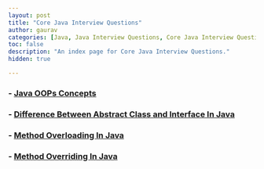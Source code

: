 ```yaml
---
layout: post
title: "Core Java Interview Questions"
author: gaurav
categories: [Java, Java Interview Questions, Core Java Interview Questions]
toc: false
description: "An index page for Core Java Interview Questions."
hidden: true

---
```


### - [Java OOPs Concepts](/java-oops-concepts/)

### - [Difference Between Abstract Class and Interface In Java](/difference-between-abstract-class-and-interface/)

### - [Method Overloading In Java](/method-overloading-in-java/)

### - [Method Overriding In Java](/method-overriding-in-java/)



